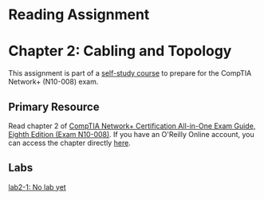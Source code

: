 # Reading Assignment
# Chapter 2: Cabling and Topology
This assignment is part of a [self-study course](../README.md) to prepare for the CompTIA Network+ (N10-008) exam.
## Primary Resource
Read chapter 2 of [CompTIA Network+ Certification All-in-One Exam Guide, Eighth Edition (Exam N10-008)](https://www.amazon.com/CompTIA-Network-Certification-N10-008-Comptia/dp/1264269056).  If you have an O'Reilly Online account, you can access the chapter directly [here](https://learning.oreilly.com/library/view/foo/xxxxxxxxxxxxx/ch02.xhtml).
## Labs
[lab2-1: No lab yet](lab2-1.md)</br>
